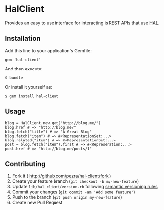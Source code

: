 # HalClient

Provides an easy to use interface for interacting is REST APIs that use [HAL](http://stateless.co/hal_specification.html).

## Installation

Add this line to your application's Gemfile:

    gem 'hal-client'

And then execute:

    $ bundle

Or install it yourself as:

    $ gem install hal-client

## Usage

    blog = HalClient.new.get("http://blog.me/")
    blog.href # => "http://blog.me/"
    blog.fetch("title") # => "A Great Blog"
    blog.fetch("item") # => #<RepresentationSet:...>
    blog.related("item") # => #<RepresentationSet:...>
    post = blog.fetch("item").first # => #<Represenation:...>
    post.href # => "http://blog.me/posts/1"

## Contributing

1. Fork it ( http://github.com/pezra/hal-client/fork )
2. Create your feature branch (`git checkout -b my-new-feature`)
3. Update `lib/hal_client/version.rb` following [semantic versioning rules](http://semver.org/)
3. Commit your changes (`git commit -am 'Add some feature'`)
4. Push to the branch (`git push origin my-new-feature`)
5. Create new Pull Request
